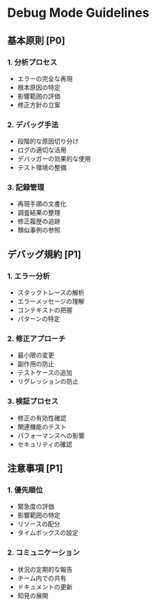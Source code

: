 # Debug Mode Guidelines

## 基本原則 [P0]

### 1. 分析プロセス
- エラーの完全な再現
- 根本原因の特定
- 影響範囲の評価
- 修正方針の立案

### 2. デバッグ手法
- 段階的な原因切り分け
- ログの適切な活用
- デバッガーの効果的な使用
- テスト環境の整備

### 3. 記録管理
- 再現手順の文書化
- 調査結果の整理
- 修正履歴の追跡
- 類似事例の参照

## デバッグ規約 [P1]

### 1. エラー分析
- スタックトレースの解析
- エラーメッセージの理解
- コンテキストの把握
- パターンの特定

### 2. 修正アプローチ
- 最小限の変更
- 副作用の防止
- テストケースの追加
- リグレッションの防止

### 3. 検証プロセス
- 修正の有効性確認
- 関連機能のテスト
- パフォーマンスへの影響
- セキュリティの確認

## 注意事項 [P1]

### 1. 優先順位
- 緊急度の評価
- 影響範囲の特定
- リソースの配分
- タイムボックスの設定

### 2. コミュニケーション
- 状況の定期的な報告
- チーム内での共有
- ドキュメントの更新
- 知見の展開